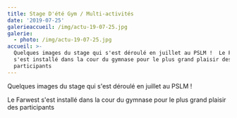 ```yaml
---
title: Stage D'été Gym / Multi-activités
date: '2019-07-25'
galerieaccueil: /img/actu-19-07-25.jpg
galerie:
  - photo: /img/actu-19-07-25.jpg
accueil: >-
  Quelques images du stage qui s'est déroulé en juillet au PSLM !  Le Farwest
  s'est installé dans la cour du gymnase pour le plus grand plaisir des
  participants
---
```

Quelques images du stage qui s'est déroulé en juillet au PSLM ! 

Le Farwest s'est installé dans la cour du gymnase pour le plus grand plaisir des participants

